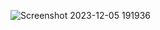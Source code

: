 ![Screenshot 2023-12-05 191936](https://github.com/rajnish1312/Task-5--Prodigy-Infotech--Weather-WebApp/assets/121715461/5e8a655a-dec1-469d-9d99-58be8ad280f1)
